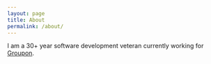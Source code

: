 ```yaml
---
layout: page
title: About
permalink: /about/
---
```


I am a 30+ year software development veteran currently working for
[Groupon][groupon].

[groupon]: https://groupon.com
